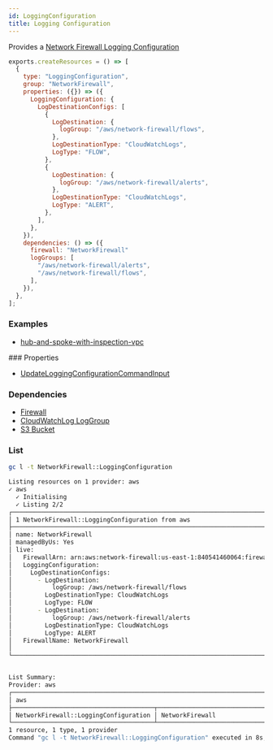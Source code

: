 ```yaml
---
id: LoggingConfiguration
title: Logging Configuration
---
```


Provides a [Network Firewall Logging Configuration](https://console.aws.amazon.com/vpc/home?#NetworkFirewalls:)

```js
exports.createResources = () => [
  {
    type: "LoggingConfiguration",
    group: "NetworkFirewall",
    properties: ({}) => ({
      LoggingConfiguration: {
        LogDestinationConfigs: [
          {
            LogDestination: {
              logGroup: "/aws/network-firewall/flows",
            },
            LogDestinationType: "CloudWatchLogs",
            LogType: "FLOW",
          },
          {
            LogDestination: {
              logGroup: "/aws/network-firewall/alerts",
            },
            LogDestinationType: "CloudWatchLogs",
            LogType: "ALERT",
          },
        ],
      },
    }),
    dependencies: () => ({
      firewall: "NetworkFirewall"
      logGroups: [
        "/aws/network-firewall/alerts",
        "/aws/network-firewall/flows",
      ],
    }),
  },
];
```

### Examples

- [hub-and-spoke-with-inspection-vpc](https://github.com/grucloud/grucloud/blob/main/examples/aws/EC2/hub-and-spoke-with-inspection-vpc)

### Properties

- [UpdateLoggingConfigurationCommandInput](https://docs.aws.amazon.com/AWSJavaScriptSDK/v3/latest/clients/client-network-firewall/interfaces/updateloggingconfigurationcommandinput.html)

### Dependencies

- [Firewall](./Firewall.md)
- [CloudWatchLog LogGroup](../CloudWatchLogs/LogGroup.md)
- [S3 Bucket](../S3/Bucket.md)

### List

```sh
gc l -t NetworkFirewall::LoggingConfiguration
```

```sh
Listing resources on 1 provider: aws
✓ aws
  ✓ Initialising
  ✓ Listing 2/2
┌────────────────────────────────────────────────────────────────────────────┐
│ 1 NetworkFirewall::LoggingConfiguration from aws                           │
├────────────────────────────────────────────────────────────────────────────┤
│ name: NetworkFirewall                                                      │
│ managedByUs: Yes                                                           │
│ live:                                                                      │
│   FirewallArn: arn:aws:network-firewall:us-east-1:840541460064:firewall/N… │
│   LoggingConfiguration:                                                    │
│     LogDestinationConfigs:                                                 │
│       - LogDestination:                                                    │
│           logGroup: /aws/network-firewall/flows                            │
│         LogDestinationType: CloudWatchLogs                                 │
│         LogType: FLOW                                                      │
│       - LogDestination:                                                    │
│           logGroup: /aws/network-firewall/alerts                           │
│         LogDestinationType: CloudWatchLogs                                 │
│         LogType: ALERT                                                     │
│   FirewallName: NetworkFirewall                                            │
│                                                                            │
└────────────────────────────────────────────────────────────────────────────┘


List Summary:
Provider: aws
┌───────────────────────────────────────────────────────────────────────────┐
│ aws                                                                       │
├───────────────────────────────────────┬───────────────────────────────────┤
│ NetworkFirewall::LoggingConfiguration │ NetworkFirewall                   │
└───────────────────────────────────────┴───────────────────────────────────┘
1 resource, 1 type, 1 provider
Command "gc l -t NetworkFirewall::LoggingConfiguration" executed in 8s, 169 MB
```
